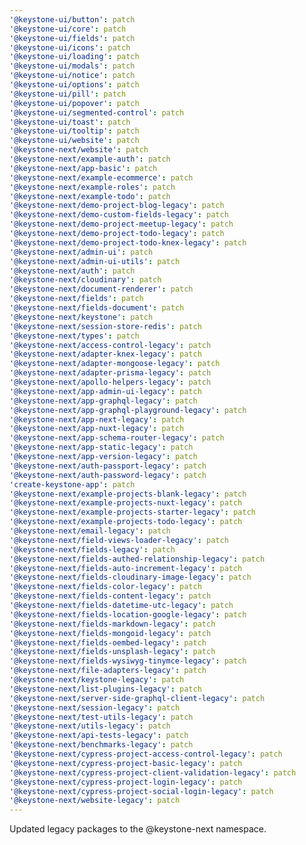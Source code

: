 ```yaml
---
'@keystone-ui/button': patch
'@keystone-ui/core': patch
'@keystone-ui/fields': patch
'@keystone-ui/icons': patch
'@keystone-ui/loading': patch
'@keystone-ui/modals': patch
'@keystone-ui/notice': patch
'@keystone-ui/options': patch
'@keystone-ui/pill': patch
'@keystone-ui/popover': patch
'@keystone-ui/segmented-control': patch
'@keystone-ui/toast': patch
'@keystone-ui/tooltip': patch
'@keystone-ui/website': patch
'@keystone-next/website': patch
'@keystone-next/example-auth': patch
'@keystone-next/app-basic': patch
'@keystone-next/example-ecommerce': patch
'@keystone-next/example-roles': patch
'@keystone-next/example-todo': patch
'@keystone-next/demo-project-blog-legacy': patch
'@keystone-next/demo-custom-fields-legacy': patch
'@keystone-next/demo-project-meetup-legacy': patch
'@keystone-next/demo-project-todo-legacy': patch
'@keystone-next/demo-project-todo-knex-legacy': patch
'@keystone-next/admin-ui': patch
'@keystone-next/admin-ui-utils': patch
'@keystone-next/auth': patch
'@keystone-next/cloudinary': patch
'@keystone-next/document-renderer': patch
'@keystone-next/fields': patch
'@keystone-next/fields-document': patch
'@keystone-next/keystone': patch
'@keystone-next/session-store-redis': patch
'@keystone-next/types': patch
'@keystone-next/access-control-legacy': patch
'@keystone-next/adapter-knex-legacy': patch
'@keystone-next/adapter-mongoose-legacy': patch
'@keystone-next/adapter-prisma-legacy': patch
'@keystone-next/apollo-helpers-legacy': patch
'@keystone-next/app-admin-ui-legacy': patch
'@keystone-next/app-graphql-legacy': patch
'@keystone-next/app-graphql-playground-legacy': patch
'@keystone-next/app-next-legacy': patch
'@keystone-next/app-nuxt-legacy': patch
'@keystone-next/app-schema-router-legacy': patch
'@keystone-next/app-static-legacy': patch
'@keystone-next/app-version-legacy': patch
'@keystone-next/auth-passport-legacy': patch
'@keystone-next/auth-password-legacy': patch
'create-keystone-app': patch
'@keystone-next/example-projects-blank-legacy': patch
'@keystone-next/example-projects-nuxt-legacy': patch
'@keystone-next/example-projects-starter-legacy': patch
'@keystone-next/example-projects-todo-legacy': patch
'@keystone-next/email-legacy': patch
'@keystone-next/field-views-loader-legacy': patch
'@keystone-next/fields-legacy': patch
'@keystone-next/fields-authed-relationship-legacy': patch
'@keystone-next/fields-auto-increment-legacy': patch
'@keystone-next/fields-cloudinary-image-legacy': patch
'@keystone-next/fields-color-legacy': patch
'@keystone-next/fields-content-legacy': patch
'@keystone-next/fields-datetime-utc-legacy': patch
'@keystone-next/fields-location-google-legacy': patch
'@keystone-next/fields-markdown-legacy': patch
'@keystone-next/fields-mongoid-legacy': patch
'@keystone-next/fields-oembed-legacy': patch
'@keystone-next/fields-unsplash-legacy': patch
'@keystone-next/fields-wysiwyg-tinymce-legacy': patch
'@keystone-next/file-adapters-legacy': patch
'@keystone-next/keystone-legacy': patch
'@keystone-next/list-plugins-legacy': patch
'@keystone-next/server-side-graphql-client-legacy': patch
'@keystone-next/session-legacy': patch
'@keystone-next/test-utils-legacy': patch
'@keystone-next/utils-legacy': patch
'@keystone-next/api-tests-legacy': patch
'@keystone-next/benchmarks-legacy': patch
'@keystone-next/cypress-project-access-control-legacy': patch
'@keystone-next/cypress-project-basic-legacy': patch
'@keystone-next/cypress-project-client-validation-legacy': patch
'@keystone-next/cypress-project-login-legacy': patch
'@keystone-next/cypress-project-social-login-legacy': patch
'@keystone-next/website-legacy': patch
---
```


Updated legacy packages to the @keystone-next namespace.
